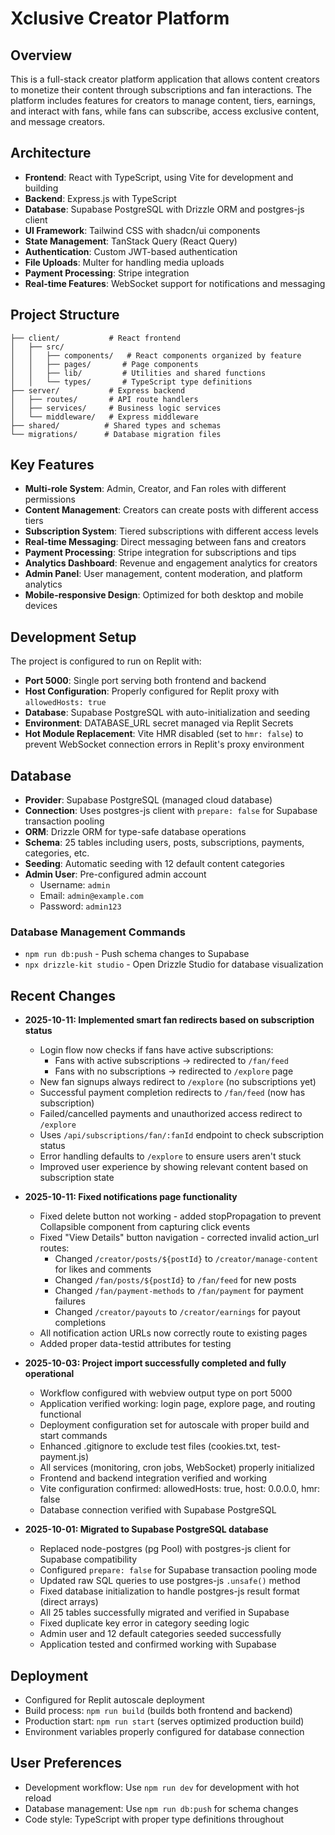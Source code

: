 # Xclusive Creator Platform

## Overview
This is a full-stack creator platform application that allows content creators to monetize their content through subscriptions and fan interactions. The platform includes features for creators to manage content, tiers, earnings, and interact with fans, while fans can subscribe, access exclusive content, and message creators.

## Architecture
- **Frontend**: React with TypeScript, using Vite for development and building
- **Backend**: Express.js with TypeScript
- **Database**: Supabase PostgreSQL with Drizzle ORM and postgres-js client
- **UI Framework**: Tailwind CSS with shadcn/ui components
- **State Management**: TanStack Query (React Query)
- **Authentication**: Custom JWT-based authentication
- **File Uploads**: Multer for handling media uploads
- **Payment Processing**: Stripe integration
- **Real-time Features**: WebSocket support for notifications and messaging

## Project Structure
```
├── client/           # React frontend
│   ├── src/
│   │   ├── components/   # React components organized by feature
│   │   ├── pages/       # Page components
│   │   ├── lib/         # Utilities and shared functions
│   │   └── types/       # TypeScript type definitions
├── server/           # Express backend
│   ├── routes/       # API route handlers
│   ├── services/     # Business logic services
│   └── middleware/   # Express middleware
├── shared/          # Shared types and schemas
└── migrations/      # Database migration files
```

## Key Features
- **Multi-role System**: Admin, Creator, and Fan roles with different permissions
- **Content Management**: Creators can create posts with different access tiers
- **Subscription System**: Tiered subscriptions with different access levels
- **Real-time Messaging**: Direct messaging between fans and creators
- **Payment Processing**: Stripe integration for subscriptions and tips
- **Analytics Dashboard**: Revenue and engagement analytics for creators
- **Admin Panel**: User management, content moderation, and platform analytics
- **Mobile-responsive Design**: Optimized for both desktop and mobile devices

## Development Setup
The project is configured to run on Replit with:
- **Port 5000**: Single port serving both frontend and backend
- **Host Configuration**: Properly configured for Replit proxy with `allowedHosts: true`
- **Database**: Supabase PostgreSQL with auto-initialization and seeding
- **Environment**: DATABASE_URL secret managed via Replit Secrets
- **Hot Module Replacement**: Vite HMR disabled (set to `hmr: false`) to prevent WebSocket connection errors in Replit's proxy environment

## Database
- **Provider**: Supabase PostgreSQL (managed cloud database)
- **Connection**: Uses postgres-js client with `prepare: false` for Supabase transaction pooling
- **ORM**: Drizzle ORM for type-safe database operations
- **Schema**: 25 tables including users, posts, subscriptions, payments, categories, etc.
- **Seeding**: Automatic seeding with 12 default content categories
- **Admin User**: Pre-configured admin account
  - Username: `admin`
  - Email: `admin@example.com`
  - Password: `admin123`

### Database Management Commands
- `npm run db:push` - Push schema changes to Supabase
- `npx drizzle-kit studio` - Open Drizzle Studio for database visualization

## Recent Changes
- **2025-10-11: Implemented smart fan redirects based on subscription status**
  - Login flow now checks if fans have active subscriptions:
    - Fans with active subscriptions → redirected to `/fan/feed`
    - Fans with no subscriptions → redirected to `/explore` page
  - New fan signups always redirect to `/explore` (no subscriptions yet)
  - Successful payment completion redirects to `/fan/feed` (now has subscription)
  - Failed/cancelled payments and unauthorized access redirect to `/explore`
  - Uses `/api/subscriptions/fan/:fanId` endpoint to check subscription status
  - Error handling defaults to `/explore` to ensure users aren't stuck
  - Improved user experience by showing relevant content based on subscription state

- **2025-10-11: Fixed notifications page functionality**
  - Fixed delete button not working - added stopPropagation to prevent Collapsible component from capturing click events
  - Fixed "View Details" button navigation - corrected invalid action_url routes:
    - Changed `/creator/posts/${postId}` to `/creator/manage-content` for likes and comments
    - Changed `/fan/posts/${postId}` to `/fan/feed` for new posts
    - Changed `/fan/payment-methods` to `/fan/payment` for payment failures
    - Changed `/creator/payouts` to `/creator/earnings` for payout completions
  - All notification action URLs now correctly route to existing pages
  - Added proper data-testid attributes for testing

- **2025-10-03: Project import successfully completed and fully operational**
  - Workflow configured with webview output type on port 5000
  - Application verified working: login page, explore page, and routing functional
  - Deployment configuration set for autoscale with proper build and start commands
  - Enhanced .gitignore to exclude test files (cookies.txt, test-payment.js)
  - All services (monitoring, cron jobs, WebSocket) properly initialized
  - Frontend and backend integration verified and working
  - Vite configuration confirmed: allowedHosts: true, host: 0.0.0.0, hmr: false
  - Database connection verified with Supabase PostgreSQL
  
- **2025-10-01: Migrated to Supabase PostgreSQL database**
  - Replaced node-postgres (pg Pool) with postgres-js client for Supabase compatibility
  - Configured `prepare: false` for Supabase transaction pooling mode
  - Updated raw SQL queries to use postgres-js `.unsafe()` method
  - Fixed database initialization to handle postgres-js result format (direct arrays)
  - All 25 tables successfully migrated and verified in Supabase
  - Fixed duplicate key error in category seeding logic
  - Admin user and 12 default categories seeded successfully
  - Application tested and confirmed working with Supabase

## Deployment
- Configured for Replit autoscale deployment
- Build process: `npm run build` (builds both frontend and backend)
- Production start: `npm run start` (serves optimized production build)
- Environment variables properly configured for database connection

## User Preferences
- Development workflow: Use `npm run dev` for development with hot reload
- Database management: Use `npm run db:push` for schema changes
- Code style: TypeScript with proper type definitions throughout